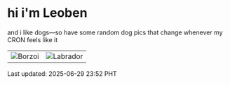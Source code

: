 # hi i'm Leoben

and i like dogs—so have some random dog pics that change whenever my CRON feels like it

|  |  |
|--------|----------|
| ![Borzoi](https://random-dog-vercel.vercel.app/api/random-borzoi?v=1751212373) | ![Labrador](https://random-dog-vercel.vercel.app/api/random-labrador?v=1751212373) |

Last updated: 2025-06-29 23:52 PHT
